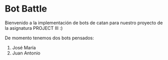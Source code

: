 # Bot Battle
Bienvenido a la implementación de bots de catan para nuestro proyecto de la asignatura PROJECT III :)

De momento tenemos dos bots pensados: 
1. José María
2. Juan Antonio
